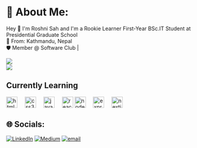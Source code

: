 # 💫 About Me:
Hey 👋 I'm Roshni Sah and I'm a Rookie Learner
First-Year BSc.IT Student at Presidential Graduate School  <br>📍 From: Kathmandu, Nepal  <br>🛡️ Member @ Software Club |

![](https://github-readme-stats.vercel.app/api?username=Roshrosh756&theme=tokyonight&hide_border=false&include_all_commits=false&count_private=false)<br/>
![](https://nirzak-streak-stats.vercel.app/?user=Roshrosh756&theme=tokyonight&hide_border=false)<br/>



<!-- Proudly created with GPRM ( https://gprm.itsvg.in ) -->



## Currently Learning
<div>
  

<img src="https://cdn.jsdelivr.net/gh/devicons/devicon/icons/html5/html5-original.svg" height="30" alt="html5 logo"  />
  <img width="12" />
  <img src="https://cdn.jsdelivr.net/gh/devicons/devicon/icons/css3/css3-original.svg" height="30" alt="css3 logo"  />
  <img width="12" />
  <img src="https://cdn.jsdelivr.net/gh/devicons/devicon/icons/javascript/javascript-original.svg" height="30" alt="javascript logo"  />
  <img width="12" />
  <img src="https://cdn.jsdelivr.net/gh/devicons/devicon/icons/react/react-original.svg" height="30" alt="react logo"  />
  <img src="https://cdn.jsdelivr.net/gh/devicons/devicon/icons/nodejs/nodejs-original.svg" height="30" alt="nodejs logo"  />
  <img width="12" />
  <img src="https://cdn.jsdelivr.net/gh/devicons/devicon/icons/express/express-original.svg" height="30" alt="express logo"  />
  <img width="12" />
  <img src="https://cdn.jsdelivr.net/gh/devicons/devicon/icons/nextjs/nextjs-original.svg" height="30" alt="nextjs logo"  />
  <img width="12" />
  </div>

###

## 🌐 Socials:
[![LinkedIn](https://img.shields.io/badge/LinkedIn-%230077B5.svg?logo=linkedin&logoColor=white)](https://www.linkedin.com/in/roshani-sah-97673a341) [![Medium](https://img.shields.io/badge/Medium-12100E?logo=medium&logoColor=white)](https://medium.com/) [![email](https://img.shields.io/badge/Email-D14836?logo=gmail&logoColor=white)](mailto:roshnisah543@gmail.com) 


